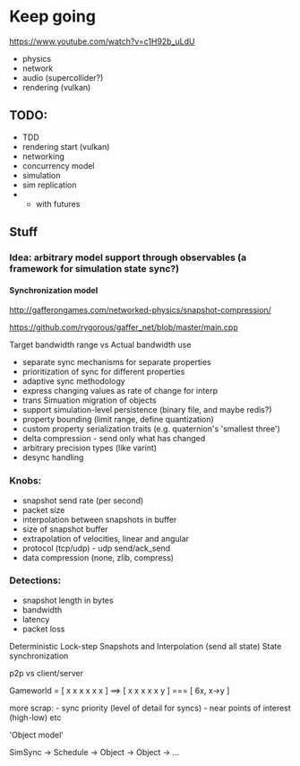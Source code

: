 # Keep going
https://www.youtube.com/watch?v=c1H92b_uLdU

- physics
- network
- audio (supercollider?)
- rendering (vulkan)

## TODO:

- TDD
- rendering start (vulkan)
- networking
- concurrency model
- simulation
- sim replication
- * with futures

## Stuff

### Idea: arbitrary model support through observables (a framework for simulation state sync?)

#### Synchronization model

  http://gafferongames.com/networked-physics/snapshot-compression/

  https://github.com/rygorous/gaffer_net/blob/master/main.cpp

  Target bandwidth range vs Actual bandwidth use

  - separate sync mechanisms for separate properties
  - prioritization of sync for different properties
  - adaptive sync methodology
  - express changing values as rate of change for interp
  - trans Simuation migration of objects
  - support simulation-level persistence (binary file, and maybe redis?)
  - property bounding (limit range, define quantization)
  - custom property serialization traits (e.g. quaternion's 'smallest three')
  - delta compression - send only what has changed
  - arbitrary precision types (like varint)
  - desync handling
  
### Knobs:
  - snapshot send rate (per second)
  - packet size
  - interpolation between snapshots in buffer
  - size of snapshot buffer
  - extrapolation of velocities, linear and angular
  - protocol (tcp/udp) - udp send/ack_send
  - data compression (none, zlib, compress)

### Detections:
  - snapshot length in bytes
  - bandwidth
  - latency
  - packet loss

  Deterministic Lock-step
  Snapshots and Interpolation (send all state)
  State synchronization

  p2p vs client/server

  Gameworld = [ x x x x x x ] ==> [ x x x x x y ] === [ 6x, x->y ]

  more scrap:
  		- sync priority (level of detail for syncs)
  			- near points of interest (high-low) etc


  'Object model'

  SimSync
   \-> Schedule
  	  \-> Object
  		  \-> Object
  			  \-> ...

